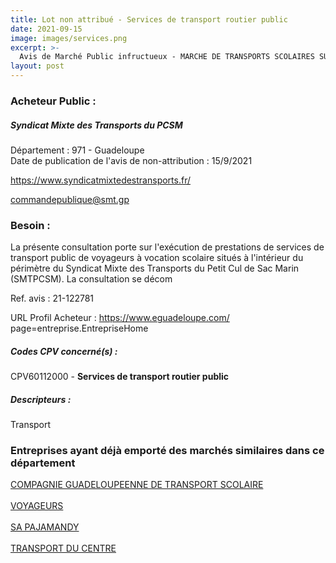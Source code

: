 ```yaml
---
title: Lot non attribué - Services de transport routier public
date: 2021-09-15
image: images/services.png
excerpt: >-
  Avis de Marché Public infructueux - MARCHE DE TRANSPORTS SCOLAIRES SUR LE PERIMETRE DU SYNDICAT MIXTE DES TRANSPORTS DU PETIT CUL DE SAC MARIN
layout: post
---
```


### Acheteur Public :
##### Syndicat Mixte des Transports du PCSM
Département : 971 - Guadeloupe<br/>
Date de publication de l'avis de non-attribution : 15/9/2021


https://www.syndicatmixtedestransports.fr/

commandepublique@smt.gp


### Besoin :

La présente consultation porte sur l'exécution de prestations de services de transport public de voyageurs à vocation scolaire situés à l'intérieur du périmètre du Syndicat Mixte des Transports du Petit Cul de Sac Marin (SMTPCSM). La consultation se décom

Ref. avis : 21-122781

URL Profil Acheteur : https://www.eguadeloupe.com/ page=entreprise.EntrepriseHome

##### Codes CPV concerné(s) :
CPV60112000 - **Services de transport routier public** <br/>

##### Descripteurs :
Transport <br/>

### Entreprises ayant déjà emporté des marchés similaires dans ce département
<a href="/entreprise-550/siren-348845850">COMPAGNIE GUADELOUPEENNE DE TRANSPORT SCOLAIRE</a><br/><br/>
<a href="/entreprise-550/siren-351396346">VOYAGEURS</a><br/><br/>
<a href="/entreprise-554/siren-398158709">SA PAJAMANDY</a><br/><br/>
<a href="/entreprise-561/siren-439041963">TRANSPORT DU CENTRE</a><br/><br/>
